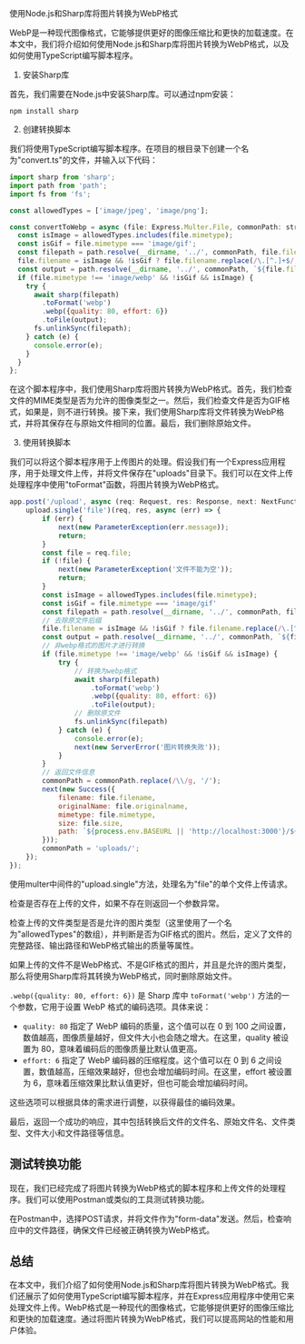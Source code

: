 

使用Node.js和Sharp库将图片转换为WebP格式

WebP是一种现代图像格式，它能够提供更好的图像压缩比和更快的加载速度。在本文中，我们将介绍如何使用Node.js和Sharp库将图片转换为WebP格式，以及如何使用TypeScript编写脚本程序。

1. 安装Sharp库

首先，我们需要在Node.js中安装Sharp库。可以通过npm安装：

```shell
npm install sharp
```

2. 创建转换脚本

我们将使用TypeScript编写脚本程序。在项目的根目录下创建一个名为"convert.ts"的文件，并输入以下代码：

```js
import sharp from 'sharp';
import path from 'path';
import fs from 'fs';

const allowedTypes = ['image/jpeg', 'image/png'];

const convertToWebp = async (file: Express.Multer.File, commonPath: string) => {
  const isImage = allowedTypes.includes(file.mimetype);
  const isGif = file.mimetype === 'image/gif';
  const filepath = path.resolve(__dirname, '../', commonPath, file.filename);
  file.filename = isImage && !isGif ? file.filename.replace(/\.[^.]+$/, '.webp') : file.filename;
  const output = path.resolve(__dirname, '../', commonPath, `${file.filename}`);
  if (file.mimetype !== 'image/webp' && !isGif && isImage) {
    try {
      await sharp(filepath)
        .toFormat('webp')
        .webp({quality: 80, effort: 6})
        .toFile(output);
      fs.unlinkSync(filepath);
    } catch (e) {
      console.error(e);
    }
  }
};
```

在这个脚本程序中，我们使用Sharp库将图片转换为WebP格式。首先，我们检查文件的MIME类型是否为允许的图像类型之一。然后，我们检查文件是否为GIF格式，如果是，则不进行转换。接下来，我们使用Sharp库将文件转换为WebP格式，并将其保存在与原始文件相同的位置。最后，我们删除原始文件。

3. 使用转换脚本

我们可以将这个脚本程序用于上传图片的处理。假设我们有一个Express应用程序，用于处理文件上传，并将文件保存在"uploads"目录下。我们可以在文件上传处理程序中使用"toFormat"函数，将图片转换为WebP格式。

```js
app.post('/upload', async (req: Request, res: Response, next: NextFunction) => {
    upload.single('file')(req, res, async (err) => {
        if (err) {
            next(new ParameterException(err.message));
            return;
        }
        const file = req.file;
        if (!file) {
            next(new ParameterException('文件不能为空'));
            return;
        }
        const isImage = allowedTypes.includes(file.mimetype);
        const isGif = file.mimetype === 'image/gif'
        const filepath = path.resolve(__dirname, '../', commonPath, file.filename);
        // 去除原文件后缀
        file.filename = isImage && !isGif ? file.filename.replace(/\.[^.]+$/, '.webp') : file.filename;
        const output = path.resolve(__dirname, '../', commonPath, `${file.filename}`);
        // 非webp格式的图片才进行转换
        if (file.mimetype !== 'image/webp' && !isGif && isImage) {
            try {
                // 转换为webp格式
                await sharp(filepath)
                    .toFormat('webp')
                    .webp({quality: 80, effort: 6})
                    .toFile(output);
                // 删除原文件
                fs.unlinkSync(filepath)
            } catch (e) {
                console.error(e);
                next(new ServerError('图片转换失败'));
            }
        }
        // 返回文件信息
        commonPath = commonPath.replace(/\\/g, '/');
        next(new Success({
            filename: file.filename,
            originalName: file.originalname,
            mimetype: file.mimetype,
            size: file.size,
            path: `${process.env.BASEURL || 'http://localhost:3000'}/${commonPath}/${file.filename}`,
        }));
        commonPath = 'uploads/';
    });
});

```

使用multer中间件的"upload.single"方法，处理名为"file"的单个文件上传请求。

检查是否存在上传的文件，如果不存在则返回一个参数异常。

检查上传的文件类型是否是允许的图片类型（这里使用了一个名为"allowedTypes"的数组），并判断是否为GIF格式的图片。然后，定义了文件的完整路径、输出路径和WebP格式输出的质量等属性。

如果上传的文件不是WebP格式、不是GIF格式的图片，并且是允许的图片类型，那么将使用Sharp库将其转换为WebP格式，同时删除原始文件。

`.webp({quality: 80, effort: 6})` 是 Sharp 库中 `toFormat('webp')` 方法的一个参数，它用于设置 WebP 格式的编码选项。具体来说：

- `quality: 80` 指定了 WebP 编码的质量，这个值可以在 0 到 100 之间设置，数值越高，图像质量越好，但文件大小也会随之增大。在这里，quality 被设置为 80，意味着编码后的图像质量比默认值更高。
- `effort: 6` 指定了 WebP 编码器的压缩程度。这个值可以在 0 到 6 之间设置，数值越高，压缩效果越好，但也会增加编码时间。在这里，effort 被设置为 6，意味着压缩效果比默认值更好，但也可能会增加编码时间。

这些选项可以根据具体的需求进行调整，以获得最佳的编码效果。

最后，返回一个成功的响应，其中包括转换后文件的文件名、原始文件名、文件类型、文件大小和文件路径等信息。

## 测试转换功能

现在，我们已经完成了将图片转换为WebP格式的脚本程序和上传文件的处理程序。我们可以使用Postman或类似的工具测试转换功能。

在Postman中，选择POST请求，并将文件作为"form-data"发送。然后，检查响应中的文件路径，确保文件已经被正确转换为WebP格式。

## 总结

在本文中，我们介绍了如何使用Node.js和Sharp库将图片转换为WebP格式。我们还展示了如何使用TypeScript编写脚本程序，并在Express应用程序中使用它来处理文件上传。WebP格式是一种现代的图像格式，它能够提供更好的图像压缩比和更快的加载速度。通过将图片转换为WebP格式，我们可以提高网站的性能和用户体验。